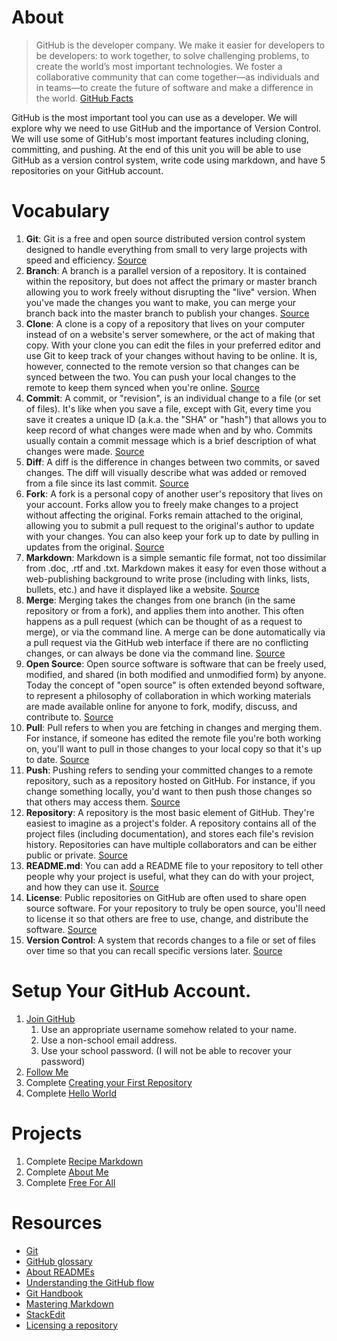 # About

> GitHub is the developer company. We make it easier for developers to be developers: to work together, to solve challenging problems, to create the world’s most important technologies. We foster a collaborative community that can come together—as individuals and in teams—to create the future of software and make a difference in the world.
[GitHub Facts](https://github.com/about/facts)

GitHub is the most important tool you can use as a developer. We will explore why we need to use GitHub and the importance of Version Control. We will use some of GitHub's most important features including cloning, committing, and pushing. At the end of this unit you will be able to use GitHub as a version control system, write code using markdown, and have 5 repositories on your GitHub account.

# Vocabulary

1. **Git**: Git is a free and open source distributed version control system designed to handle everything from small to very large projects with speed and efficiency. [Source](https://git-scm.com/)
2. **Branch**: A branch is a parallel version of a repository. It is contained within the repository, but does not affect the primary or master branch allowing you to work freely without disrupting the "live" version. When you've made the changes you want to make, you can merge your branch back into the master branch to publish your changes. [Source](https://help.github.com/en/articles/github-glossary)
3. **Clone**: A clone is a copy of a repository that lives on your computer instead of on a website's server somewhere, or the act of making that copy. With your clone you can edit the files in your preferred editor and use Git to keep track of your changes without having to be online. It is, however, connected to the remote version so that changes can be synced between the two. You can push your local changes to the remote to keep them synced when you're online. [Source](https://help.github.com/en/articles/github-glossary)
4. **Commit**: A commit, or "revision", is an individual change to a file (or set of files). It's like when you save a file, except with Git, every time you save it creates a unique ID (a.k.a. the "SHA" or "hash") that allows you to keep record of what changes were made when and by who. Commits usually contain a commit message which is a brief description of what changes were made. [Source](https://help.github.com/en/articles/github-glossary)
5. **Diff**: A diff is the difference in changes between two commits, or saved changes. The diff will visually describe what was added or removed from a file since its last commit. [Source](https://help.github.com/en/articles/github-glossary)
6. **Fork**: A fork is a personal copy of another user's repository that lives on your account. Forks allow you to freely make changes to a project without affecting the original. Forks remain attached to the original, allowing you to submit a pull request to the original's author to update with your changes. You can also keep your fork up to date by pulling in updates from the original. [Source](https://help.github.com/en/articles/github-glossary)
7. **Markdown**: Markdown is a simple semantic file format, not too dissimilar from .doc, .rtf and .txt. Markdown makes it easy for even those without a web-publishing background to write prose (including with links, lists, bullets, etc.) and have it displayed like a website. [Source](https://help.github.com/en/articles/github-glossary)
8. **Merge**: Merging takes the changes from one branch (in the same repository or from a fork), and applies them into another. This often happens as a pull request (which can be thought of as a request to merge), or via the command line. A merge can be done automatically via a pull request via the GitHub web interface if there are no conflicting changes, or can always be done via the command line. [Source](https://help.github.com/en/articles/github-glossary)
9. **Open Source**: Open source software is software that can be freely used, modified, and shared (in both modified and unmodified form) by anyone. Today the concept of "open source" is often extended beyond software, to represent a philosophy of collaboration in which working materials are made available online for anyone to fork, modify, discuss, and contribute to. [Source](https://help.github.com/en/articles/github-glossary)
10. **Pull**: Pull refers to when you are fetching in changes and merging them. For instance, if someone has edited the remote file you're both working on, you'll want to pull in those changes to your local copy so that it's up to date. [Source](https://help.github.com/en/articles/github-glossary)
11. **Push**: Pushing refers to sending your committed changes to a remote repository, such as a repository hosted on GitHub. For instance, if you change something locally, you'd want to then push those changes so that others may access them. [Source](https://help.github.com/en/articles/github-glossary)
12. **Repository**: A repository is the most basic element of GitHub. They're easiest to imagine as a project's folder. A repository contains all of the project files (including documentation), and stores each file's revision history. Repositories can have multiple collaborators and can be either public or private. [Source](https://help.github.com/en/articles/github-glossary)
14. **README.md**: You can add a README file to your repository to tell other people why your project is useful, what they can do with your project, and how they can use it. [Source](https://help.github.com/en/articles/about-readmes)
15. **License**: Public repositories on GitHub are often used to share open source software. For your repository to truly be open source, you'll need to license it so that others are free to use, change, and distribute the software. [Source](https://help.github.com/en/articles/licensing-a-repository)
16. **Version Control**: A system that records changes to a file or set of files over time so that you can recall specific versions later. [Source](https://git-scm.com/book/en/v2/Getting-Started-About-Version-Control)

# Setup Your GitHub Account.
1. [Join GitHub](https://github.com/join?source=header-home)
    1. Use an appropriate username somehow related to your name.
    2. Use a non-school email address.
    3. Use your school password. (I will not be able to recover your password)
2. [Follow Me](https://github.com/scliff108)
3. Complete [Creating your First Repository](https://help.github.com/en/desktop/getting-started-with-github-desktop/creating-your-first-repository-using-github-desktop)
4. Complete [Hello World](https://guides.github.com/activities/hello-world/)

# Projects

1. Complete [Recipe Markdown](./Project_1_Recipe_Markdown/)
2. Complete [About Me](./Project_2_About_Me/)
3. Complete [Free For All](./Project_3_Free_For_All/)

# Resources

- [Git](https://git-scm.com/)
- [GitHub glossary](https://help.github.com/en/articles/github-glossary)
- [About READMEs](https://help.github.com/en/articles/about-readmes)
- [Understanding the GitHub flow](https://guides.github.com/introduction/flow/)
- [Git Handbook](https://guides.github.com/introduction/git-handbook/)
- [Mastering Markdown](https://guides.github.com/features/mastering-markdown/)
- [StackEdit](https://stackedit.io/)
- [Licensing a repository](https://help.github.com/en/articles/licensing-a-repository)
